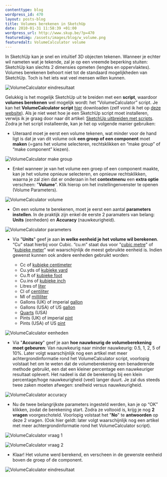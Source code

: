 ```yaml
--- 
contenttype: blog
wordpress_id: 470
layout: posts-blog
title: Volumes berekenen in SketchUp
date: 2010-01-31 11:58:39 +01:00
wordpress_url: http://www.skup.be/?p=470
featuredimg: /assets/images/blog/w_volume.png
featuredalt: VolumeCalculator volume
---
```

In SketchUp kan je snel en intuïtief 3D objecten tekenen. Wanneer je
echter wil nameten wat je tekende, zal je op een vreemde beperking
stuiten: SketchUp kan slechts 2 dimensies opmeten (lengtes en
oppervlaktes). Volumes berekenen behoort niet tot de standaard
mogelijkheden van SketchUp. Toch is het iets wat veel mensen willen
kunnen.

![VolumeCalculator eindresultaat][]

Gelukkig is het mogelijk SketchUp uit te breiden met een **script**,
waardoor **volumes berekenen** wel mogelijk wordt: het
“VolumeCalculator” script. Je kan het **VolumeCalculator script**
[hier][] downloaden (zelf vond ik het op [deze website][]). Als je niet
weet hoe je een SketchUp script moet installeren, verwijs ik je graag
door naar dit artikel: [SketchUp uitbreiden met scripts][]. Zodra je het
script installeerde, kan je het op volgende manier gebruiken:

* Uiteraard moet je eerst een volume tekenen, wat minder voor de hand ligt
is dat je van dit volume ook **een groep of een component** moet
**maken** (=gans het volume selecteren, rechtsklikken en “make group” of
“make component” kiezen).

![VolumeCalculator make group][]

* Enkel wanneer je van het volume een groep of een component maakte,
kan je het volume opnieuw selecteren, en opnieuw rechtsklikken, waarna
je zal zien dat er onderaan in het **contextmenu** een **extra optie**
verscheen: "**Volume**". Klik hierop om het instellingenvenster te
openen (Volume Parameters).

![VolumeCalculator volume][]

* Om een volume te berekenen, moet je eerst een aantal **parameters
instellen**. In de praktijk zijn enkel de eerste 2 paramaters van
belang: **Units** (eenheden) en **Accuracy** (nauwkeurigheid).

![VolumeCalculator parameters][]

* Via "**Units**" geef je aan **in welke eenheid je het volume wil
berekenen**. “Cu” staat hierbij voor Cubic. “cu.m” staat dus voor
"[cubic metre][]" of "[kubieke meter][]" wat waarschijnlijk de meest
gebruikte eenheid is. Indien gewenst kunnen ook andere eenheden gebruikt
worden:

	- Cc of [kubieke centimeter][]
	- Cu.yds of [kubieke yard][]
	- Cu.ft of [kubieke foot][]
	- Cu.ins of [kubieke inch][]
	- Litres of [liter][]
	- Cl of [centiliter][]
	- Ml of [milliliter][]
	- Gallons (UK) of imperial [gallon][]
	- Gallons (USA) of US [gallon][]
	- [Quarts][] (USA)
	- Pints (UK) of imperial [pint][]
	- Pints (USA) of US [pint][]

![VolumeCalculator eenheden][]

* Via "**Accuracy**" geef je aan **hoe nauwkeurig de volumeberekening
moet gebeuren**: Van nauwkeurig naar minder nauwkeurig: 0.5, 1, 2, 5 of
10%. Later volgt waarschijnlijk nog een artikel met meer
achtergrondinformatie rond het VolumeCalculator script, voorlopig
volstaat het om te weten dat de volumeberekening een benaderende methode
gebruikt, een dat een kleiner percentage een nauwkeuriger resultaat
oplevert. Het nadeel is dat de berekening bij een klein percentage/hoge
nauwkeurigheid (veel) langer duurt. Je zal dus steeds twee zaken moeten
afwegen: snelheid versus nauwkeurigheid.

![VolumeCalculator accuracy][]

* Nu de twee belangrijkste parameters ingesteld werden, kan je op “OK”
klikken, zodat de berekening start. Zodra ze voltooid is, krijg je nog
**2 vragen** voorgeschoteld. Voorlopig volstaat het "**No**" te
**antwoorden** op deze 2 vragen. (Ook hier geldt: later volgt
waarschijnlijk nog een artikel met meer achtergrondinformatie rond het
VolumeCalculator script).

![VolumeCalculator vraag 1][]

![VolumeCalculator vraag 2][]

* Klaar! Het volume werd berekend, en verscheen in de gewenste eenheid
boven de groep of de component.

![VolumeCalculator eindresultaat][]



[hier]: http://www.skup.be/sketchup-oefenbestanden/VolumeCalculator.rb "SKUP - VolumeCalculator script"

[deze website]: http://www.crai.archi.fr/RubyLibraryDepot/Ruby/em_geo_page.htm "Ruby Library Depot"

[SketchUp uitbreiden met scripts]: http://www.skup.be/sketchup-uitbreiden-met-scripts/ "SKUP - SKetchUp uitbreiden met scripts"

[cubic metre]: http://en.wikipedia.org/wiki/Cubic_metre "Wikipedia - cubic metre"

[kubieke meter]: http://nl.wikipedia.org/wiki/Kubieke_meter "Wikipedia - kubieke meter"

[kubieke centimeter]: http://nl.wikipedia.org/wiki/Kubieke_centimeter "Wikipedia - kubieke centimeter"

[kubieke yard]: http://en.wikipedia.org/wiki/Cubic_yard "Wikipedia - cubic yard"

[kubieke foot]: http://en.wikipedia.org/wiki/Cubic_foot "Wikipedia - cubic foot"

[kubieke inch]: http://en.wikipedia.org/wiki/Cubic_inch "Wikipedia - cubic inch"

[liter]: http://nl.wikipedia.org/wiki/Liter "Wikipedia - liter"

[centiliter]: http://nl.wikipedia.org/wiki/Centiliter "Wikipedia - centiliter"

[milliliter]: http://nl.wikipedia.org/wiki/Milliliter "Wikipedia - milliliter"

[gallon]: http://nl.wikipedia.org/wiki/Gallon "Wikipedia - gallon"

[Quarts]: http://nl.wikipedia.org/wiki/Quart_(eenheid) "Wikipedia - quart"

[pint]: http://nl.wikipedia.org/wiki/Pint "Wikipedia - pint"



[VolumeCalculator eindresultaat]: /assets/images/blog/w_eindresultaat.png "VolumeCalculator eindresultaat"

[VolumeCalculator make group]: /assets/images/blog/w_make-group.png "VolumeCalculator make group"

[VolumeCalculator volume]: /assets/images/blog/w_volume.png "VolumeCalculator volume"

[VolumeCalculator parameters]: /assets/images/blog/w_parameters.png "VolumeCalculator parameters"

[VolumeCalculator eenheden]: /assets/images/blog/w_eenheden.png "VolumeCalculator eenheden"

[VolumeCalculator accuracy]: /assets/images/blog/w_accuracy.png "VolumeCalculator accuracy"

[VolumeCalculator vraag 1]: /assets/images/blog/w_vraag-1.png "VolumeCalculator vraag 1"

[VolumeCalculator vraag 2]: /assets/images/blog/w_vraag-2.png "VolumeCalculator vraag 2"

[VolumeCalculator eindresultaat]: /assets/images/blog/w_eindresultaat.png "VolumeCalculator eindresultaat"